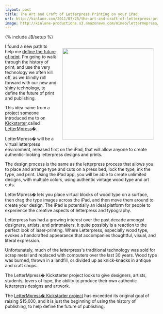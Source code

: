 ```yaml
---
layout: post
title: The Art and Craft of Letterpress Printing on your iPad
url: http://kinlane.com/2011/07/25/the-art-and-craft-of-letterpress-printing-on-your-ipad/
image: http://kinlane-productions.s3.amazonaws.com/mimeo/lettermepress/LetterMePress-Kickstarter.jpg
---
```

{% include JB/setup %}
<p>
     <img style="padding: 15px;" src="http://kinlane-productions.s3.amazonaws.com/mimeo/lettermepress/LetterMePress-Kickstarter.jpg"  width="300" align="right" />
</p>

<p>
     I found a new path to help me <a title="define the future of print" href="http://developer.mimeo.com">define the future of print</a>. I'm going to walk through the history of print, and use the very technology we often kill off, as we blindly roll forward with our new and shiny technology, to define the future of print and publishing.
</p>

<p>
     This idea came from a project someone introduced me to on <a title="Kickstarter" href="http://www.kickstarter.com/">Kickstarter</a>,called <a title="LetterMpress" href="http://www.kickstarter.com/projects/821242145/lettermpress-a-virtual-letterpress-on-your-ipad">LetterMpress</a>�.
</p>

<p>
     LetterMpress� will be a virtual letterpress environment, released first on the iPad, that will allow anyone to create authentic-looking letterpress designs and prints.
</p>

<p>
     The design process is the same as the letterpress process that allows you to place and arrange type and cuts on a press bed, lock the type, ink the type, and print. Using the iPad app, you will be able to create unlimited designs, with multiple colors, using authentic vintage wood type and art cuts.
</p>

<p>
     LetterMpress� lets you place virtual blocks of wood type on a surface, then drag the type images across the iPad, and then move them around to create your design. The iPad is potentially an ideal platform for people to experience the creative aspects of letterpress and typography.
</p>

<p>
     Letterpress has had a growing interest over the past decade amongst designers, artists, and printmakers. It quite possibly is a reaction to the perfect look of laser-printing. Where Letterpress, especially wood type, evokes a handcrafted appearance that accompanies thoughtful, visual, and literal expression.
</p>

<p>
     Unfortunately, much of the letterpress's traditional technology was sold for scrap metal and replaced with computers over the last 30 years. Wood type was burned, thrown in a landfill, or divided up as knick-knacks in antique and craft shops.
</p>

<p>
     The LetterMpress� Kickstarter project looks to give designers, artists, students, lovers of type, the ability to produce their own authentic letterpress designs and artwork.
</p>

<p>
     The <a title="LetterMpress Kickstarter project" href="http://www.kickstarter.com/projects/821242145/lettermpress-a-virtual-letterpress-on-your-ipad">LetterMpress� Kickstarter project</a> has exceeded its original goal of raising $15,000, and it is just the beginning of using the history of publishing, to help define the future of publishing.
</p>